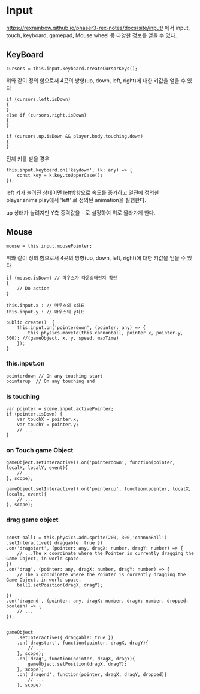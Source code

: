 

# Input
https://rexrainbow.github.io/phaser3-rex-notes/docs/site/input/ 에서 input, touch, keyboard, gamepad, Mouse wheel 등 다양한 정보를 얻을 수 있다.

## KeyBoard
```
cursors = this.input.keyboard.createCursorKeys();
```
위와 같이 정의 함으로서 4곳의 방향(up, down, left, right)에 대한 키값을 얻을 수 있다

```
if (cursors.left.isDown)
{
}
else if (cursors.right.isDown)
{
}

if (cursors.up.isDown && player.body.touching.down)
{
}
```
전체 키를 받을 경우
```
this.input.keyboard.on('keydown', (k: any) => {
    const key = k.key.toUpperCase();
});
```
left 키가 눌려진 상태이면 left방향으로 속도를 증가하고 일전에 정의한 player.anims.play에서 'left' 로 정의된 animation을 실행한다.

up 상태가 눌려지만 Y측 중력값을 - 로 설정하여 위로 올라가게 한다.


## Mouse

```
mouse = this.input.mousePointer;
```
위와 같이 정의 함으로서 4곳의 방향(up, down, left, right)에 대한 키값을 얻을 수 있다

```
if (mouse.isDown) // 마우스가 다운상태인지 확인
{
    // Do action
}

```
```
this.input.x : // 마우스의 x좌표
this.input.y : // 마우스의 y좌표
```

```
public create()  {
    this.input.on('pointerdown', (pointer: any) => {
        this.physics.moveTo(this.cannonball, pointer.x, pointer.y, 500); //(gameObject, x, y, speed, maxTime)
    });
}
```
### this.input.on
```
pointerdown // On any touching start
pointerup  // On any touching end
```

### Is touching
```
var pointer = scene.input.activePointer;
if (pointer.isDown) {
    var touchX = pointer.x;
    var touchY = pointer.y;
    // ...
}
```

### on Touch game Object
```
gameObject.setInteractive().on('pointerdown', function(pointer, localX, localY, event){
    // ...
}, scope);

gameObject.setInteractive().on('pointerup', function(pointer, localX, localY, event){
    // ...
}, scope);
```

### drag game object
```

const ball1 = this.physics.add.sprite(200, 300,'cannonBall')
.setInteractive({ draggable: true })
.on('dragstart', (pointer: any, dragX: number, dragY: number) => {
    // ...The x coordinate where the Pointer is currently dragging the Game Object, in world space.
})
.on('drag', (pointer: any, dragX: number, dragY: number) => {            
    // The x coordinate where the Pointer is currently dragging the Game Object, in world space.
    ball1.setPosition(dragX, dragY);

})
.on('dragend', (pointer: any, dragX: number, dragY: number, dropped: boolean) => {
    // ...
});


gameObject
    .setInteractive({ draggable: true })
    .on('dragstart', function(pointer, dragX, dragY){
        // ...
    }, scope);
    .on('drag', function(pointer, dragX, dragY){
        gameObject.setPosition(dragX, dragY);
    }, scope);
    .on('dragend', function(pointer, dragX, dragY, dropped){
        // ...
    }, scope)


```

